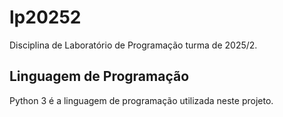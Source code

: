 # lp20252
Disciplina de Laboratório de Programação turma de 2025/2.

## Linguagem de Programação
Python 3 é a linguagem de programação utilizada neste projeto.
